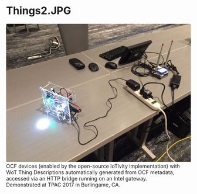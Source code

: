 # Things2.JPG
![Things2](Things2.JPG)   
OCF devices (enabled by the open-source IoTivity implementation) with WoT Thing Descriptions automatically generated from OCF metadata, accessed via an HTTP bridge running on an Intel gateway.  
Demonstrated at TPAC 2017 in Burlingame, CA.
